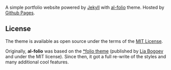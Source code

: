 A simple portfolio website powered by [Jekyll](https://jekyllrb.com/) with [al-folio](https://github.com/alshedivat/al-folio) theme. Hosted by [Github Pages](https://pages.github.com/).

## License

The theme is available as open source under the terms of the [MIT License](https://github.com/alshedivat/al-folio/blob/main/LICENSE).

Originally, **al-folio** was based on the [\*folio theme](https://github.com/bogoli/-folio) (published by [Lia Bogoev](https://liabogoev.com) and under the MIT license). Since then, it got a full re-write of the styles and many additional cool features.
